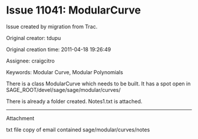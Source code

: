 # Issue 11041: ModularCurve

Issue created by migration from Trac.

Original creator: tdupu

Original creation time: 2011-04-18 19:26:49

Assignee: craigcitro

Keywords: Modular Curve, Modular Polynomials

There is a class ModularCurve which needs to be built. It has a spot open in SAGE_ROOT/devel/sage/sage/modular/curves/ 

There is already a folder created. Notes1.txt is attached.


---

Attachment

txt file copy of email contained sage/modular/curves/notes
